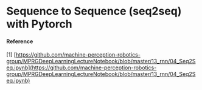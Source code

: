 # Sequence to Sequence (seq2seq) with Pytorch

#### Reference
[1] [https://github.com/machine-perception-robotics-group/MPRGDeepLearningLectureNotebook/blob/master/13_rnn/04_Seq2Seq.ipynb](https://github.com/machine-perception-robotics-group/MPRGDeepLearningLectureNotebook/blob/master/13_rnn/04_Seq2Seq.ipynb)